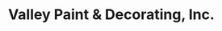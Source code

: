 ---
title: "Valley Paint & Decorating, Inc."
url: /blacksburg/valley-paint-und-decorating-inc/
shop: Farben
---